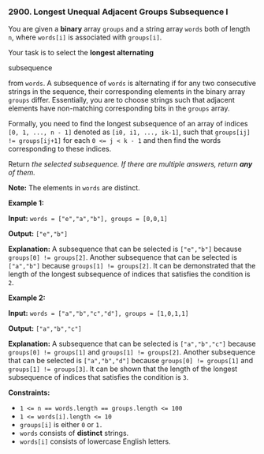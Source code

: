 ### 2900\. Longest Unequal Adjacent Groups Subsequence I

You are given a **binary** array `groups` and a string array `words` both of length `n`, where `words[i]` is associated with `groups[i]`.

Your task is to select the **longest alternating**

subsequence

from `words`. A subsequence of `words` is alternating if for any two consecutive strings in the sequence, their corresponding elements in the binary array `groups` differ. Essentially, you are to choose strings such that adjacent elements have non-matching corresponding bits in the `groups` array.

Formally, you need to find the longest subsequence of an array of indices `[0, 1, ..., n - 1]` denoted as `[i0, i1, ..., ik-1]`, such that `groups[ij] != groups[ij+1]` for each `0 <= j < k - 1` and then find the words corresponding to these indices.

Return _the selected subsequence. If there are multiple answers, return **any** of them._

**Note:** The elements in `words` are distinct.

**Example 1:**

**Input:** `words = ["e","a","b"], groups = [0,0,1]`

**Output:** `["e","b"]`

**Explanation:** A subsequence that can be selected is `["e","b"]` because `groups[0] != groups[2]`. Another subsequence that can be selected is `["a","b"]` because `groups[1] != groups[2]`. It can be demonstrated that the length of the longest subsequence of indices that satisfies the condition is `2`.

**Example 2:**

**Input:** `words = ["a","b","c","d"], groups = [1,0,1,1]`

**Output:** `["a","b","c"]`

**Explanation:** A subsequence that can be selected is `["a","b","c"]` because `groups[0] != groups[1]` and `groups[1] != groups[2]`. Another subsequence that can be selected is `["a","b","d"]` because `groups[0] != groups[1]` and `groups[1] != groups[3]`. It can be shown that the length of the longest subsequence of indices that satisfies the condition is `3`.

**Constraints:**

*   `1 <= n == words.length == groups.length <= 100`
*   `1 <= words[i].length <= 10`
*   `groups[i]` is either `0` or `1.`
*   `words` consists of **distinct** strings.
*   `words[i]` consists of lowercase English letters.
